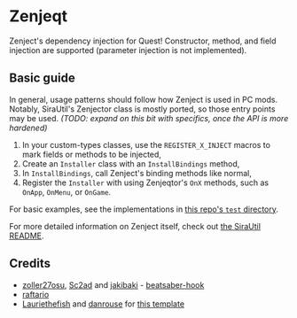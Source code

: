 # Zenjeqt

Zenject's dependency injection for Quest! Constructor, method, and field injection are supported (parameter injection is not implemented).

## Basic guide

In general, usage patterns should follow how Zenject is used in PC mods. Notably, SiraUtil's Zenjector class is mostly ported, so those entry points may be used.
_(TODO: expand on this bit with specifics, once the API is more hardened)_

1. In your custom-types classes, use the `REGISTER_X_INJECT` macros to mark fields or methods to be injected,
2. Create an `Installer` class with an `InstallBindings` method,
3. In `InstallBindings`, call Zenject's binding methods like normal,
4. Register the `Installer` with using Zenjeqtor's `OnX` methods, such as `OnApp`, `OnMenu`, or `OnGame`.

For basic examples, see the implementations in [this repo's `test` directory](test/).

For more detailed information on Zenject itself, check out [the SiraUtil README](https://github.com/Auros/SiraUtil/blob/master/README.md#zenject).

## Credits

* [zoller27osu](https://github.com/zoller27osu), [Sc2ad](https://github.com/Sc2ad) and [jakibaki](https://github.com/jakibaki) - [beatsaber-hook](https://github.com/sc2ad/beatsaber-hook)
* [raftario](https://github.com/raftario)
* [Lauriethefish](https://github.com/Lauriethefish) and [danrouse](https://github.com/danrouse) for [this template](https://github.com/Lauriethefish/quest-mod-template)
